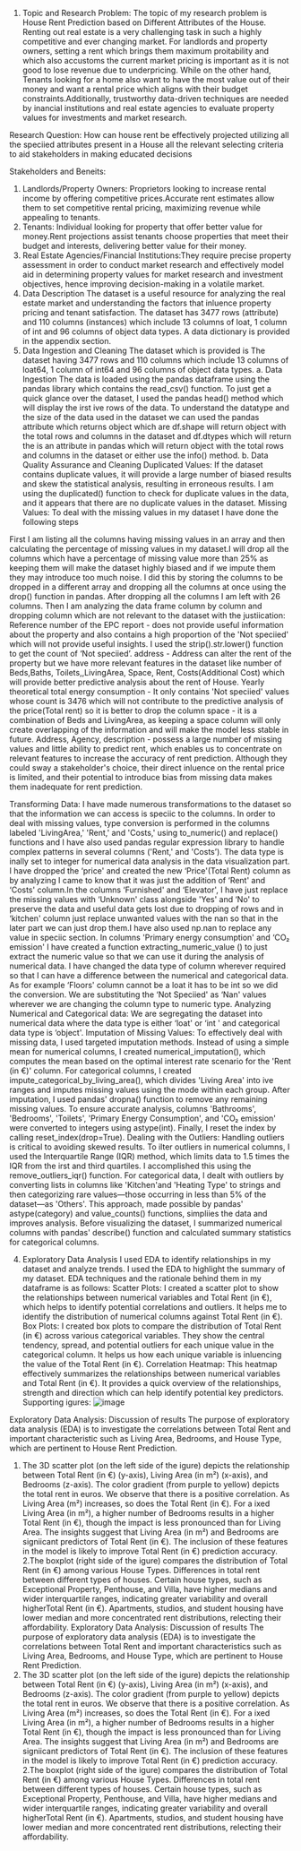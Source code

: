 1. Topic and Research Problem:
The topic of my research problem is House Rent Prediction based on Different Attributes of the House.
Renting out real estate is a very challenging task in such a highly competitive and ever changing market. For landlords and property
owners, setting a rent which brings them maximum proitability and which also accustoms the current market pricing is
important as it is not good to lose revenue due to underpricing. While on the other hand, Tenants looking for a home also want to
have the most value out of their money and want a rental price which aligns with their budget constraints.Additionally, trustworthy
data-driven techniques are needed by inancial institutions and real estate agencies to evaluate property values for investments and
market research.

Research Question: 
How can house rent be effectively projected utilizing all the speciied attributes present in a House all the
relevant selecting criteria to aid stakeholders in making educated decisions

Stakeholders and Beneits:
1. Landlords/Property Owners: Proprietors looking to increase rental income by offering competitive prices.Accurate rent
estimates allow them to set competitive rental pricing, maximizing revenue while appealing to tenants.
2. Tenants: Individual looking for property that offer better value for money.Rent projections assist tenants choose properties that
meet their budget and interests, delivering better value for their money.
3. Real Estate Agencies/Financial Institutions:They require precise property assessment in order to conduct market research and
effectively model aid in determining property values for market research and investment objectives, hence improving
decision-making in a volatile market.
2. Data Description
The dataset is a useful resource for analyzing the real estate market and understanding the factors that inluence property pricing
and tenant satisfaction. The dataset has 3477 rows (attribute) and 110 columns (instances) which include 13 columns of loat, 1
column of int and 96 columns of object data types. A data dictionary is provided in the appendix section.
3. Data Ingestion and Cleaning
The dataset which is provided is The dataset having 3477 rows and 110 columns which include 13 columns of loat64, 1 column
of int64 and 96 columns of object data types.
a. Data Ingestion
The data is loaded using the pandas dataframe using the pandas library which contains the read_csv() function. To just get a quick
glance over the dataset, I used the pandas head() method which will display the irst ive rows of the data. To understand the
datatype and the size of the data used in the dataset we can used the pandas attribute which returns object which are df.shape will
return object with the total rows and columns in the dataset and df.dtypes which will return the is an attribute in pandas which
will return object with the total rows and columns in the dataset or either use the info() method.
b. Data Quality Assurance and Cleaning
Duplicated Values: If the dataset contains duplicate values, it will provide a large number of biased results and skew the
statistical analysis, resulting in erroneous results. I am using the duplicated() function to check for duplicate values in the data,
and it appears that there are no duplicate values in the dataset.
Missing Values: To deal with the missing values in my dataset I have done the following steps

First I am listing all the columns having missing values in an array and then calculating the percentage of missing values in my
dataset.I will drop all the columns which have a percentage of missing value more than 25% as keeping them will make the
dataset highly biased and if we impute them they may introduce too much noise. I did this by storing the columns to be dropped in
a different array and dropping all the columns at once using the drop() function in pandas. After dropping all the columns I am left
with 26 columns. Then I am analyzing the data frame column by column and dropping column which are not relevant to the dataset
with the justiication:
Reference number of the EPC report - does not provide useful information about the property and also contains a high proportion
of the 'Not speciied' which will not provide useful insights. I used the strip().str.lower() function to get the count of ‘Not
speciied’.
address - Address can alter the rent of the property but we have more relevant features in the dataset like number of Beds,Baths,
Toilets,,LivingArea, Space, Rent, Costs(Additional Cost) which will provide better predictive analysis about the rent of House.
Yearly theoretical total energy consumption - It only contains 'Not speciied' values whose count is 3476 which will not contribute
to the predictive analysis of the price(Total rent) so it is better to drop the column
space - it is a combination of Beds and LivingArea, as keeping a space column will only create overlapping of the information and
will make the model less stable in future.
Address, Agency, description - possess a large number of missing values and little ability to predict rent, which enables us to
concentrate on relevant features to increase the accuracy of rent prediction. Although they could sway a stakeholder's choice, their
direct inluence on the rental price is limited, and their potential to introduce bias from missing data makes them inadequate for
rent prediction.

Transforming Data: I have made numerous transformations to the dataset so that the information we can access is speciic to
the columns. In order to deal with missing values, type conversion is performed in the columns labeled 'LivingArea,' 'Rent,' and
'Costs,' using to_numeric() and replace() functions and I have also used pandas regular expression library to handle complex
patterns in several columns ('Rent,' and 'Costs’). The data type is inally set to integer for numerical data analysis in the data
visualization part. I have dropped the ‘price' and created the new ‘Price'(Total Rent) column as by analyzing I came to know that it
was just the addition of ‘Rent' and ‘Costs' column.In the columns ‘Furnished' and ‘Elevator', I have just replace the missing values
with ‘Unknown' class alongside 'Yes' and ‘No' to preserve the data and useful data gets lost due to dropping of rows and in ‘kitchen'
column just replace unwanted values with the nan so that in the later part we can just drop them.I have also used np.nan to replace
any value in speciic section. In columns 'Primary energy consumption' and ‘CO₂ emission' I have created a function
extracting_numeric_value () to just extract the numeric value so that we can use it during the analysis of numerical data. I have
changed the data type of column wherever required so that I can have a difference between the numerical and categorical data. As
for example ‘Floors' column cannot be a loat it has to be int so we did the conversion. We are substituting the ‘Not Speciied' as
‘Nan' values wherever we are changing the column type to numeric type.
Analyzing Numerical and Categorical data: We are segregating the dataset into numerical data where the data type is either
‘loat' or ‘int ' and categorical data type is ‘object'.
Imputation of Missing Values: To effectively deal with missing data, I used targeted imputation methods. Instead of using a
simple mean for numerical columns, I created numerical_imputation(), which computes the mean based on the optimal interest
rate scenario for the 'Rent (in €)' column. For categorical columns, I created impute_categorical_by_living_area(), which divides
'Living Area' into ive ranges and imputes missing values using the mode within each group. After imputation, I used pandas'
dropna() function to remove any remaining missing values. To ensure accurate analysis, columns 'Bathrooms', 'Bedrooms',
'Toilets', 'Primary Energy Consumption', and 'CO₂ emission' were converted to integers using astype(int). Finally, I reset the index
by calling reset_index(drop=True).
Dealing with the Outliers: Handling outliers is critical to avoiding skewed results. To ilter outliers in numerical columns, I
used the Interquartile Range (IQR) method, which limits data to 1.5 times the IQR from the irst and third quartiles. I accomplished
this using the remove_outliers_iqr() function. For categorical data, I dealt with outliers by converting lists in columns like 'Kitchen'and 'Heating Type' to strings and then categorizing rare values—those occurring in less than 5% of the dataset—as 'Others'. This
approach, made possible by pandas' astype(category) and value_counts() functions, simpliies the data and improves analysis.
Before visualizing the dataset, I summarized numerical columns with pandas' describe() function and calculated summary
statistics for categorical columns.

4. Exploratory Data Analysis
I used EDA to identify relationships in my dataset and analyze trends. I used the EDA to highlight the summary of my dataset. EDA
techniques and the rationale behind them in my dataframe is as follows:
Scatter Plots: I created a scatter plot to show the relationships between numerical variables and Total Rent (in €), which helps to
identify potential correlations and outliers. It helps me to identify the distribution of numerical columns against Total Rent (in €).
Box Plots: I created box plots to compare the distribution of Total Rent (in €) across various categorical variables. They show the
central tendency, spread, and potential outliers for each unique value in the categorical column. It helps us how each unique
variable is inluencing the value of the Total Rent (in €).
Correlation Heatmap: This heatmap effectively summarizes the relationships between numerical variables and Total Rent (in €).
It provides a quick overview of the relationships, strength and direction which can help identify potential key predictors.
Supporting igures:
![image](https://github.com/user-attachments/assets/f1f9e705-d648-4e01-bcb1-13739d59ac37)

Exploratory Data Analysis: Discussion of results
The purpose of exploratory data analysis (EDA) is to investigate the correlations between Total Rent and important characteristic such as Living Area, Bedrooms, and House Type, which are pertinent to House Rent Prediction.
1. The 3D scatter plot (on the left side of the igure) depicts the relationship between Total Rent (in €) (y-axis), Living Area (in m²)
(x-axis), and Bedrooms (z-axis). The color gradient (from purple to yellow) depicts the total rent in euros.
We observe that there is a positive correlation. As Living Area (m²) increases, so does the Total Rent (in €). For a ixed Living Area
(in m²), a higher number of Bedrooms results in a higher Total Rent (in €), though the impact is less pronounced than for Living
Area. The insights suggest that Living Area (in m²) and Bedrooms are signiicant predictors of Total Rent (in €). The inclusion of
these features in the model is likely to improve Total Rent (in €) prediction accuracy.
2.The boxplot (right side of the igure) compares the distribution of Total Rent (in €) among various House Types. Differences in
total rent between different types of houses. Certain house types, such as Exceptional Property, Penthouse, and Villa, have higher
medians and wider interquartile ranges, indicating greater variability and overall higherTotal Rent (in €). Apartments, studios, and
student housing have lower median and more concentrated rent distributions, relecting their affordability.
Exploratory Data Analysis: Discussion of results
The purpose of exploratory data analysis (EDA) is to investigate the correlations between Total Rent and important characteristics
such as Living Area, Bedrooms, and House Type, which are pertinent to House Rent Prediction.
1. The 3D scatter plot (on the left side of the igure) depicts the relationship between Total Rent (in €) (y-axis), Living Area (in m²)
(x-axis), and Bedrooms (z-axis). The color gradient (from purple to yellow) depicts the total rent in euros.
We observe that there is a positive correlation. As Living Area (m²) increases, so does the Total Rent (in €). For a ixed Living Area
(in m²), a higher number of Bedrooms results in a higher Total Rent (in €), though the impact is less pronounced than for Living
Area. The insights suggest that Living Area (in m²) and Bedrooms are signiicant predictors of Total Rent (in €). The inclusion of
these features in the model is likely to improve Total Rent (in €) prediction accuracy.
2.The boxplot (right side of the igure) compares the distribution of Total Rent (in €) among various House Types. Differences in
total rent between different types of houses. Certain house types, such as Exceptional Property, Penthouse, and Villa, have higher
medians and wider interquartile ranges, indicating greater variability and overall higherTotal Rent (in €). Apartments, studios, and
student housing have lower median and more concentrated rent distributions, relecting their affordability.
